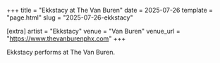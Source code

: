 +++
title = "Ekkstacy at The Van Buren"
date = 2025-07-26
template = "page.html"
slug = "2025-07-26-ekkstacy"

[extra]
artist = "Ekkstacy"
venue = "Van Buren"
venue_url = "https://www.thevanburenphx.com"
+++

Ekkstacy performs at The Van Buren.
